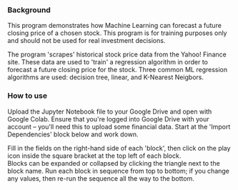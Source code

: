 ### Background

This program demonstrates how Machine Learning can forecast a future closing price of a chosen stock. This program is for training purposes only and should not be used for real investment decisions.<br>

The program 'scrapes' historical stock price data from the Yahoo! Finance site. These data are used to 'train' a regression algorithm in order to forecast a future closing price for the stock. Three common ML regression algorithms are used: decision tree, linear, and K-Nearest Neigbors.
### How to use
Upload the Jupyter Notebook file to your Google Drive and open with Google Colab. 
Ensure that you're logged into Google Drive with your account – you'll need this to upload some financial data.
Start at the 'Import Dependencies' block below and work down.

Fill in the fields on the right-hand side of each 'block', then click on the play icon inside the square bracket at the top left of each block.<br> Blocks can be expanded or collapsed by clicking the triangle next to the block name.
Run each block in sequence from top to bottom; if you change any values, then re-run the sequence all the way to the bottom.
